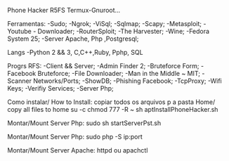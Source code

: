 Phone Hacker R5FS Termux-Gnuroot...

Ferramentas:
-Sudo;
-Ngrok;
-ViSql;
-Sqlmap;
-Scapy;
-Metasploit;
-Youtube - Downloader;
-RouterSploit;
-The Harvester;
-Wine;
-Fedora System 25;
-Server Apache, Php ,Postgresql;

Langs
-Python 2 && 3, C,C++,Ruby, Pphp, SQL

Progrs RFS:
-Client && Server;
-Admin Finder 2;
-Bruteforce Form;
-Facebook Bruteforce;
-File Downloader;
-Man in the Middle ~ MIT;
-Scanner Networks/Ports;
-ShowDB;
-Phishing Facebook;
-TcpProxy;
-Wifi Keys;
-Verifiy Services;
-Server Php;

Como instalar/ How to Install:
copiar todos os arquivos p a pasta Home/ copy all files to home
su -c chmod 777 -R ~
sh aptInstallPhoneHacker.sh

Montar/Mount Server Php:
sudo sh startServerPst.sh

Montar/Mount Server Php:
sudo php -S ip:port 

Montar/Mount Server Apache:
httpd ou apachctl 
